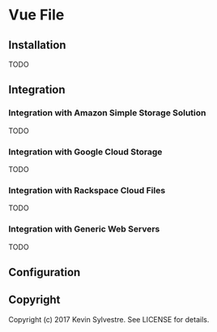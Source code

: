 # Vue File

## Installation

TODO

## Integration

### Integration with Amazon Simple Storage Solution

TODO

### Integration with Google Cloud Storage

TODO

### Integration with Rackspace Cloud Files

TODO

### Integration with Generic Web Servers

TODO

## Configuration

## Copyright

Copyright (c) 2017 Kevin Sylvestre. See LICENSE for details.
